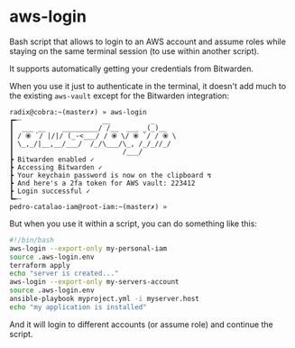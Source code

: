 # aws-login
Bash script that allows to login to an AWS account and assume roles while staying on the same terminal session (to use within another script).

It supports automatically getting your credentials from Bitwarden.

When you use it just to authenticate in the terminal, it doesn't add much to the existing `aws-vault` except for the Bitwarden integration:
```
radix@cobra:~(master✗) » aws-login
┏╾┈                    __          _
┃  ___ __    _________/ /__  ___ _(_)__
┃ / ⦿ `/ |/|/ (_-<___/ / ⦿ \/ ⦿ `/ / ⦿ \
┃ \_,_/|__,__/___/  /_/\___/\_, /_/_//_/
┃                           /___/
┣ Bitwarden enabled ✓
┣ Accessing Bitwarden ✓
┣ Your keychain password is now on the clipboard ↯
┣ And here's a 2fa token for AWS vault: 223412
┣ Login successful ✓
┗╾┈
pedro-catalao-iam@root-iam:~(master✗) »
```

But when you use it within a script, you can do something like this:
```bash
#!/bin/bash
aws-login --export-only my-personal-iam
source .aws-login.env
terraform apply
echo "server is created..."
aws-login --export-only my-servers-account
source .aws-login.env
ansible-playbook myproject.yml -i myserver.host
echo "my application is installed"
```
And it will login to different accounts (or assume role) and continue the script.
